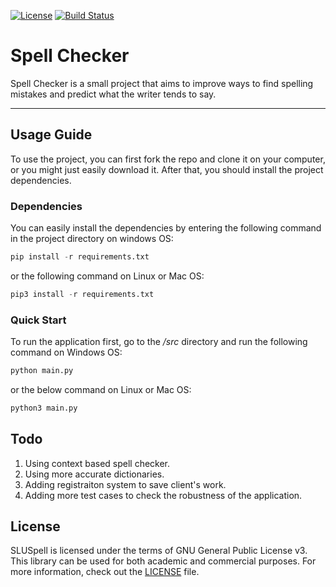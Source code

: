 <a href="https://opensource.org/licenses/GPL-3.0"><img src="https://img.shields.io/badge/License-GPL%20v3-blue.svg" alt="License"></a>
[![Build Status](https://app.travis-ci.com/MahdiRahbar/Spell_Checker.svg?branch=main)](https://app.travis-ci.com/MahdiRahbar/Spell_Checker)

# Spell Checker

Spell Checker is a small project that aims to improve ways to find spelling mistakes and predict what the writer tends to say. 

*****
## Usage Guide
To use the project, you can first fork the repo and clone it on your computer, or you might just easily download it. After that, you should install the project dependencies. 

### Dependencies
You can easily install the dependencies by entering the following command in the project directory on windows OS:
```Python
pip install -r requirements.txt
```
or the following command on Linux or Mac OS: 
```Python
pip3 install -r requirements.txt
```
### Quick Start
To run the application first, go to the */src* directory and run the following command on Windows OS: 
```Python
python main.py
```
or the below command on Linux or Mac OS:
```Python 
python3 main.py
```
## Todo 
1. Using context based spell checker. 
2. Using more accurate dictionaries.
3. Adding registraiton system to save client's work. 
4. Adding more test cases to check the robustness of the application. 
## License
SLUSpell is licensed under the terms of GNU General Public License v3. This library can be used for both academic and commercial purposes. For more information, check out the [LICENSE](https://github.com/MahdiRahbar/Spell_Checker/blob/main/LICENSE.txt) file.
